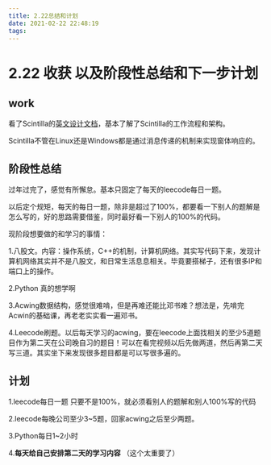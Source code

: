 ```yaml
---
title: 2.22总结和计划
date: 2021-02-22 22:48:19
tags:
---
```


# 2.22 收获 以及阶段性总结和下一步计划 

## work

看了Scintilla的[英文设计文档](https://www.scintilla.org/ScintillaDoc.html)，基本了解了Scintilla的工作流程和架构。

Scintilla不管在Linux还是Windows都是通过消息传递的机制来实现窗体响应的。



## 阶段性总结

过年过完了，感觉有所懈怠。基本只固定了每天的leecode每日一题。

以后定个规矩，每天的每日一题，除非是超过了100%，都要看一下别人的题解是怎么写的，好的思路需要借鉴，同时最好看一下别人的100%的代码。



现阶段想要做的和学习的事情：

1.八股文。内容：操作系统，C++的机制，计算机网络。其实写代码下来，发现计算机网络其实并不是八股文，和日常生活息息相关。毕竟要搭梯子，还有很多IP和端口上的操作。

2.Python 真的想学啊

3.Acwing数据结构，感觉很难啃，但是再难还能比邓书难？想法是，先啃完Acwin的基础课，再老老实实看一遍邓书。

4.Leecode刷题。以后每天学习的acwing，要在leecode上面找相关的至少5道题目作为第二天在公司晚自习的题目！可以在看完视频以后先做两道，然后再第二天写三道。其实坐下来发现很多题目都是可以写很多遍的。



## 计划

1.leecode每日一题 只要不是100%，就必须看别人的题解和别人100%写的代码

2.leecode每晚公司至少3~5题，回家acwing之后至少两题。

3.Python每日1~2小时

4.**每天给自己安排第二天的学习内容** （这个太重要了）



